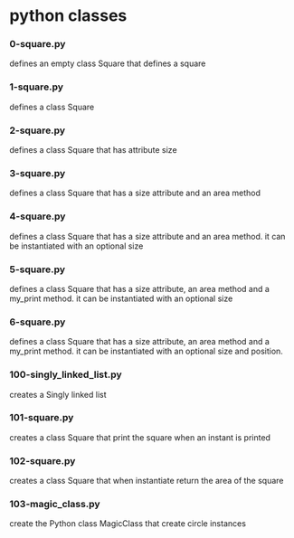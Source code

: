 # python classes
### 0-square.py
defines an empty class Square that defines a square
### 1-square.py
defines a class Square
### 2-square.py
defines a class Square that has attribute size
### 3-square.py
defines a class Square that has a size attribute and an area method
### 4-square.py
defines a class Square that has a size attribute and an area method. it can be instantiated with an optional size
### 5-square.py
defines  a class Square that has a size attribute, an area method and a my_print method. it can be instantiated with an optional size
### 6-square.py
defines a class Square that has a size attribute, an area method and a my_print method.
it can be instantiated with an optional size and position.
### 100-singly_linked_list.py
creates a Singly linked list
### 101-square.py
creates a class Square that print the square when an instant is printed
### 102-square.py
creates a class Square that when instantiate return the area of the square
### 103-magic_class.py
create  the Python class MagicClass that create circle instances
